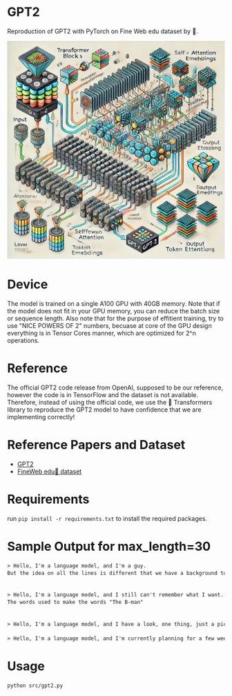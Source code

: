 # GPT2

Reproduction of GPT2 with PyTorch on Fine Web edu dataset by 🤗.  

![img](./img/image.png)

# Device 
The model is trained on a single A100 GPU with 40GB memory. Note that if the model does not fit in your GPU memory, you can reduce the batch size or sequence length. Also note that for the purpose of effitient training, try to use "NICE POWERS OF 2" numbers, becuase at core of the GPU design everything is in Tensor Cores manner, which are optimized for 2^n operations.

# Reference 
The official GPT2 code release from OpenAI, supposed to be our reference, however the code is in TensorFlow and the dataset is not available. Therefore, instead of using the official code, we use the 🤗 Transformers library to reproduce the GPT2 model to have confidence that we are implementing correctly!

# Reference Papers and Dataset 
- [GPT2](https://arxiv.org/abs/2005.14165)
- [FineWeb edu🍷 dataset](https://huggingface.co/datasets/HuggingFaceFW/fineweb)

# Requirements
run `pip install -r requirements.txt` to install the required packages.

# Sample Output for max_length=30
```txt
> Hello, I'm a language model, and I'm a guy.
But the idea on all the lines is different that we have a background to be found


> Hello, I'm a language model, and I still can't remember what I want....
The words used to make the words "The B-man"


> Hello, I'm a language model, and I have a look, one thing, just a picture, and some, some of the other things I've done

> Hello, I'm a language model, and I'm currently planning for a few weeks now, yet, I'm getting some ideas about something, but just really
```

# Usage
```bash
python src/gpt2.py
```